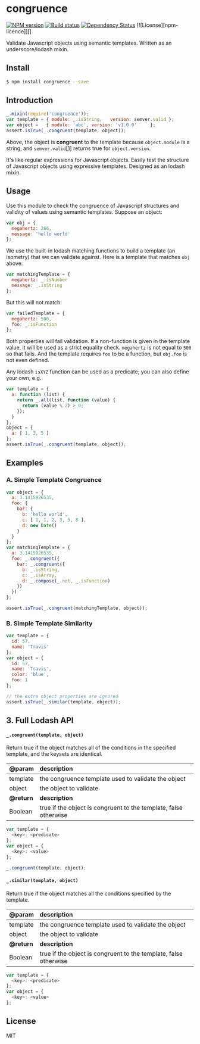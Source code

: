 congruence
==========

[![NPM version][npm-image]][npm-url]
[![Build status][travis-image]][travis-url]
[![Dependency Status][daviddm-image]][daviddm-url]
[![License][npm-licence]][]

Validate Javascript objects using semantic templates. Written as an underscore/lodash mixin.

## Install

```sh
$ npm install congruence --save
```

## Introduction

```js
_.mixin(require('congruence'));
var template = { module: _.isString,   version: semver.valid };
var object =   { module: 'abc', version: 'v1.0.0'     };
assert.isTrue(_.congruent(template, object));
```

Above, the object is **congruent** to the template because `object.module` is a
string, and `semver.valid`[[1]](https://www.npmjs.org/package/semver) returns
true for `object.version`.
    
It's like regular expressions for Javascript objects. Easily test the structure
of Javascript objects using expressive templates. Designed as an lodash mixin.

## Usage

Use this module to check the congruence of Javascript structures and validity
of values using semantic templates. Suppose an object:

```js
var obj = {
  megahertz: 266,
  message: 'hello world'
};
```

We use the built-in lodash matching functions to build a template
(an isometry) that we can validate against. Here is a template that matches
`obj` above:

```js
var matchingTemplate = {
  megahertz: _.isNumber
  message: _.isString
};
```

But this will not match:
  
```js
var failedTemplate = {
  megahertz: 500,
  foo: _.isFunction
};
```

Both properties will fail validation. 
If a non-function is given in the template value, it will be used as a strict
equality check. `megahertz` is not equal to `500` so that fails. And the
template requires `foo` to be a function, but `obj.foo` is not even defined.


Any lodash `isXYZ` function can be used as a predicate; you can also define your own, e.g.
        
```js
var template = {
  a: function (list) {
    return _.all(list, function (value) {
      return (value % 2) > 0;
    });
  }
},
object = {
  a: [ 1, 3, 5 ]
};
assert.isTrue(_.congruent(template, object));
```

## Examples

### A. Simple Template Congruence
  
```js
var object = {
  a: 3.1415926535,
  foo: {
    bar: {
      b: 'hello world',
      c: [ 1, 1, 2, 3, 5, 8 ],
      d: new Date()
    }
  }
};
var matchingTemplate = {
  a: 3.1415926535,
  foo: _.congruent({
    bar: _.congruent({
      b: _.isString,
      c: _.isArray,
      d: _.compose(_.not, _.isFunction)
    })
  })
};

assert.isTrue(_.congruent(matchingTemplate, object));
```

### B. Simple Template Similarity

```js
var template = {
  id: 57,
  name: 'Travis'
};
var object = {
  id: 57,
  name: 'Travis',
  color: 'blue',
  foo: 1
};

// the extra object properties are ignored
assert.isTrue(_.similar(template, object));
```

## 3. Full Lodash API

#### `_.congruent(template, object)`
Return true if the object matches all of the conditions in the specified template, and the keysets are identical.

| @param | description
|:--|:--|
| template | the congruence template used to validate the object
| object | the object to validate
| **@return** | **description**
| Boolean | true if the object is congruent to the template, false otherwise

```js
var template = {
  <key>: <predicate>
};
var object = {
  <key>: <value>
};

_.congruent(template, object);
```
        
#### `_.similar(template, object)`
Return true if the object matches all the conditions specified by the template.

| @param | description
|:--|:--|
| template | the congruence template used to validate the object
| object | the object to validate
| **@return** | **description**
| Boolean | true if the object is congruent to the template, false otherwise

```js
var template = {
  <key>: <predicate>
};
var object = {
  <key>: <value>
};
```

## License
MIT

[npm-image]: https://img.shields.io/npm/v/congruence.svg?style=flat-square
[npm-url]: https://npmjs.org/package/congruence
[npm-license]: https://img.shields.io/npm/l/congruence.svg?style=flat-square
[travis-image]: https://img.shields.io/travis/tjwebb/congruence.svg?style=flat-square
[travis-url]: https://travis-ci.org/tjwebb/congruence
[daviddm-image]: http://img.shields.io/david/tjwebb/congruence.svg?style=flat-square
[daviddm-url]: https://david-dm.org/tjwebb/congruence
